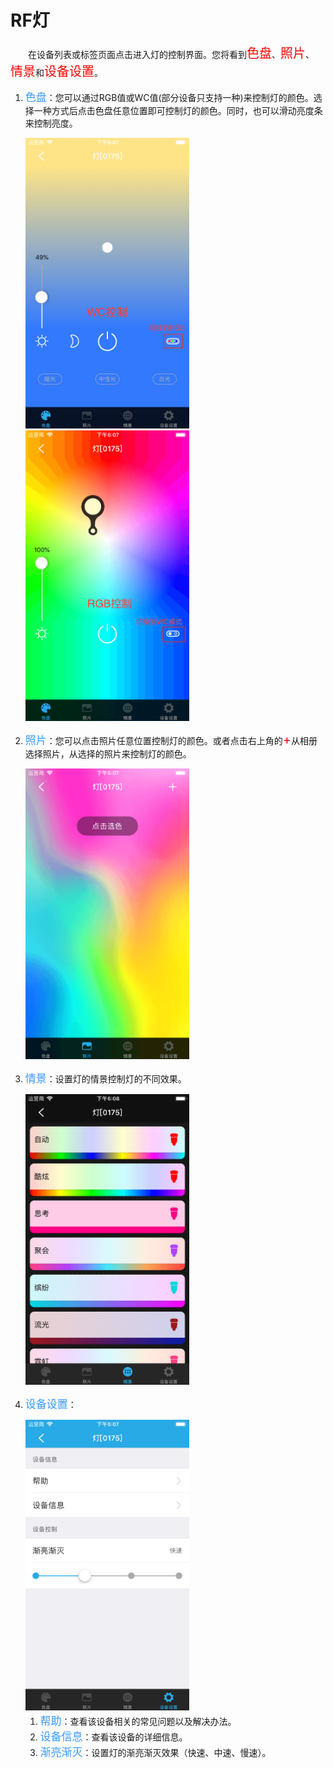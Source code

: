 # RF灯

&emsp;&emsp;在设备列表或标签页面点击进入灯的控制界面。您将看到<font style='color:#ff0000;font-size:20px'>色盘</font>、<font style='color:#ff0000;font-size:20px'>照片</font>、<font style='color:#ff0000;font-size:20px'>情景</font>和<font style='color:#ff0000;font-size:20px'>设备设置</font>。

1. <font style='color:#3699ff;font-size:17px'>色盘</font>：您可以通过RGB值或WC值(部分设备只支持一种)来控制灯的颜色。选择一种方式后点击色盘任意位置即可控制灯的颜色。同时，也可以滑动亮度条来控制亮度。

    <img src="../images/MacBee/灯/色盘色温.png" width = "262" height = "465">
    
    <img src="../images/MacBee/灯/色盘RGB.png" width = "262" height = "465">

2. <font style='color:#3699ff;font-size:17px'>照片</font>：您可以点击照片任意位置控制灯的颜色。或者点击右上角的<font style='color:#ff0000;font-size:20px'>+</font>从相册选择照片，从选择的照片来控制灯的颜色。

	<img src="../images/MacBee/灯/照片.png" width = "262" height = "465">
	
3. <font style='color:#3699ff;font-size:17px'>情景</font>：设置灯的情景控制灯的不同效果。

	<img src="../images/MacBee/灯/情景.png" width = "262" height = "465">
	
4. <font style='color:#3699ff;font-size:17px'>设备设置</font>：

	<img src="../images/MacBee/灯/设备设置.png" width = "262" height = "465">
	
	1. <font style='color:#3699ff;font-size:17px'>帮助</font>：查看该设备相关的常见问题以及解决办法。
	2. <font style='color:#3699ff;font-size:17px'>设备信息</font>：查看该设备的详细信息。
	3. <font style='color:#3699ff;font-size:17px'>渐亮渐灭</font>：设置灯的渐亮渐灭效果（快速、中速、慢速）。
